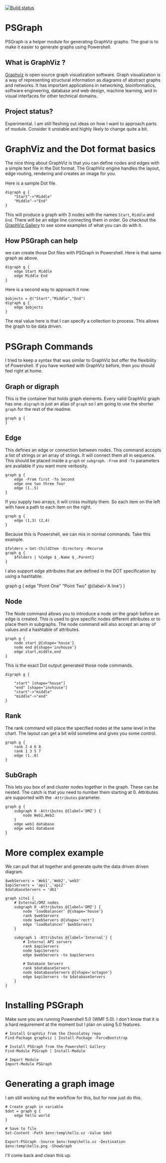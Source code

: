 ﻿[![Build status](https://ci.appveyor.com/api/projects/status/cgo827o4f74lmf9w/branch/master?svg=true)](https://ci.appveyor.com/project/kevinmarquette/PSGraph/branch/master) 

# PSGraph

PSGraph is a helper module for generating GraphViz graphs. The goal is to make it easier to generate graphs using Powershell. 

## What is GraphViz ?

[Graphviz](http://graphviz.org/) is open source graph visualization software. Graph visualization is a way of representing structural information as diagrams of abstract graphs and networks. It has important applications in networking, bioinformatics,  software engineering, database and web design, machine learning, and in visual interfaces for other technical domains. 

## Project status?
Experimental. I am still fleshing out ideas on how I want to approach parts of module. Consider it unstable and highly likely to change quite a bit. 

# GraphViz and the Dot format basics
The nice thing about GraphViz is that you can define nodes and edges with a simple text file in the Dot format. The GraphViz engine handles the layout, edge routing, rendering and creates an image for you. 

Here is a sample Dot file.

    digraph g {
        "Start"->"Middle"
        "Middle"->"End"
    }

This will produce a graph with 3 nodes with the names `Start`, `Middle` and `End`. There will be an edge line connecting them in order. Go checkout the [GraphViz Gallery](http://graphviz.org/Gallery.php) to see some examples of what you can do with it.

## How PSGraph can help
we can create those Dot files with PSGraph in Powershell. Here is that same graph as above.

    digraph g {
        edge Start Middle
        edge Middle End
    }

Here is a second way to approach it now.

    $objects = @("Start","Middle","End")
    digraph g {
        edge $objects
    }

 The real value here is that I can specify a collection to process. This allows the graph to be data driven.

# PSGraph Commands
I tried to keep a syntax that was similar to GraphViz but offer the flexibility of Powershell. If you have worked with GraphViz before, then you should feel right at home.

## Graph or digraph
This is the container that holds graph elements. Every valid GraphViz graph has one. `digraph` is just an alias of `graph` so I am going to use the shorter `graph` for the rest of the readme.

    graph g {        
    }

## Edge
This defines an edge or connection between nodes. This command accepts a list of strings or an array of strings. It will connect them all in sequence. This should be placed inside a `graph` or `subgraph`. `-From` and `-To` parameters are available if you want more verbosity.

    graph g {
        edge -From first -To Second
        edge one two three four
        edge (1..5)
    }

If you supply two arrays, it will cross multiply them. So each item on the left with have a path to each item on the right.

    graph g {
        edge (1,3) (2,4)
    }
    
Because this is Powershell, we can mix in normal commands. Take this example.

    $folders = Get-ChildItem -Directory -Recurse
    graph g {
        $folders | %{edge $_.Name $_.Parent} 
    }

I also support edge attributes that are defined in the DOT specification by using a hashtable.

   graph g {
       edge "Point One" "Point Two" @{label='A line'}
   }

## Node
The Node command allows you to introduce a node on the graph before an edge is created. This is used to give specific nodes different attributes or to place them in subgraphs. The node command will also accept an array of values and a hashtable of attributes.

    graph g {
        node start @{shape='house'}
        node end @{shape='invhouse'}
        edge start,middle,end
    }

This is the exact Dot output generated those node commands.

    digraph g {

        "start" [shape="house"]
        "end" [shape="invhouse"]
        "start"->"middle" 
        "middle"->"end" 
    }

## Rank
The rank command will place the specified nodes at the same level in the chart. The layout can get a bit wild sometime and gives you some control.

    graph g {
        rank 2 4 6 8
        rank 1 3 5 7
        edge (1..8)
    }

## SubGraph
This lets you box of and cluster nodes together in the graph. These can be nested. The catch is that you need to number them starting at 0. Attributes are supported with the `-Attributes` parameter.

    graph g {
        subgraph 0 -Attributes @{label='DMZ'} {
            node Web1,Web2
        }
        edge web1 database
        edge web1 database
    }

# More complex example
We can pull that all together and generate quite the data driven driven diagram.

    $webServers = 'Web1','Web2','web3'
    $apiServers = 'api1','api2'
    $databaseServers = 'db1'

    graph site1 {
        # External/DMZ nodes
        subgraph 0 -Attributes @{label='DMZ'} {
            node 'loadbalancer' @{shape='house'}
            rank $webServers
            node $webServers @{shape='rect'}
            edge 'loadbalancer' $webServers
        }

        subgraph 1 -Attributes @{label='Internal'} {
            # Internal API servers
            rank $apiServers
            node $apiServers   
            edge $webServers -to $apiServers
        
            # Database Servers
            rank $databaseServers
            node $databaseServers @{shape='octagon'}
            edge $apiServers -to $databaseServers
        }    
    }



# Installing PSGraph
Make sure you are running Powershell 5.0 (WMF 5.0). I don't know that it is a hard requirement at the moment but I plan on using 5.0 features.

    # Install GraphViz from the Chocolatey repo
    Find-Package graphviz | Install-Package -ForceBootstrap

    # Install PSGraph from the Powershell Gallery
    Find-Module PSGraph | Install-Module 

    # Import Module
    Import-Module PSGraph

# Generating a graph image
I am still working out the workflow for this, but for now just do this.

    # Create graph in variable
    $dot = graph g {
        edge hello world
    }

    # Save to file
    Set-Content -Path $env:temp\hello.vz -Value $dot
    
    Export-PSGraph -Source $env:temp\hello.vz -Destination $env:temp\hello.png -ShowGraph

I'll come back and clean this up.